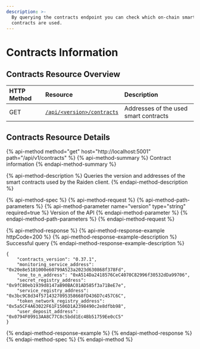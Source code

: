 ```yaml
---
description: >-
  By querying the contracts endpoint you can check which on-chain smart
  contracts are used.
---
```


# Contracts Information

## Contracts Resource Overview

| HTTP Method | Resource | Description |
| :--- | :--- | :--- |
| GET | [`/api/<version>/contracts`](contracts-information.md#contract-information) | Addresses of the used smart contracts |

## Contracts Resource Details

{% api-method method="get" host="http://localhost:5001" path="/api/v1/contracts" %}
{% api-method-summary %}
Contract information
{% endapi-method-summary %}

{% api-method-description %}
Queries the version and addresses of the smart contracts used by the Raiden client.
{% endapi-method-description %}

{% api-method-spec %}
{% api-method-request %}
{% api-method-path-parameters %}
{% api-method-parameter name="version" type="string" required=true %}
Version of the API
{% endapi-method-parameter %}
{% endapi-method-path-parameters %}
{% endapi-method-request %}

{% api-method-response %}
{% api-method-response-example httpCode=200 %}
{% api-method-response-example-description %}
Successful query
{% endapi-method-response-example-description %}

```
{
    "contracts_version": "0.37.1",
    "monitoring_service_address": "0x20e8e5181000e60799A523a2023d630868f378Fd",
    "one_to_n_address": "0xA514Da2418576CeC4070C82996f30532dDa99706",
    "secret_registry_address": "0x9fC80eb1939d8147aB90BAC01AD585f3a71BeE7e",
    "service_registry_address": "0x3bc9C8d34f5714327095358668fD436D7c457C6C",
    "token_network_registry_address": "0x5a5CF4A63022F61F1506D1A2398490c2e8dfbb98",
    "user_deposit_address": "0x0794F09913AA8C77C8c5bdd1Ec4Bb51759Ee0cC5"
}
```
{% endapi-method-response-example %}
{% endapi-method-response %}
{% endapi-method-spec %}
{% endapi-method %}



